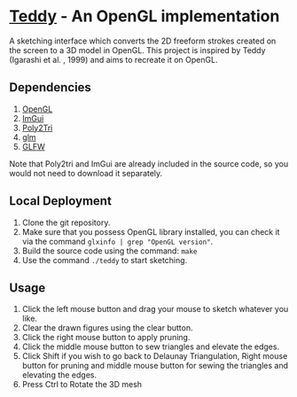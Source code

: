 # [Teddy](https://www.cs.toronto.edu/~jacobson/seminar/igarashi-et-al-1999.pdf) - An OpenGL implementation
A sketching interface which converts the 2D freeform strokes created on the screen to a 3D model in OpenGL. This project is inspired by Teddy (Igarashi et al. , 1999) and aims to recreate it on OpenGL.

## Dependencies
1. [OpenGL](https://www.opengl.org/)
2. [ImGui](https://github.com/ocornut/imgui)
3. [Poly2Tri](https://github.com/greenm01/poly2tri)
4. [glm](https://glm.g-truc.net/)
5. [GLFW](https://www.glfw.org/)

Note that Poly2tri and ImGui are already included in the source code, so you would not need to download it separately.

## Local Deployment
1. Clone the git repository.
2. Make sure that you possess OpenGL library installed, you can check it via the command ```glxinfo | grep "OpenGL version"```.
2. Build the source code using the command: ```make```
3. Use the command ```./teddy``` to start sketching.

## Usage
1. Click the left mouse button and drag your mouse to sketch whatever you like.
2. Clear the drawn figures using the clear button.
3. Click the right mouse button to apply pruning.
4. Click the middle mouse button to sew triangles and elevate the edges.
5. Click Shift if you wish to go back to Delaunay Triangulation, Right mouse button for pruning and middle mouse button for sewing the triangles and elevating the edges.
6. Press Ctrl to Rotate the 3D mesh
